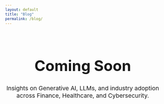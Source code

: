 ```yaml
---
layout: default
title: "Blog"
permalink: /blog/
---
```

<div style="text-align:center; margin-top: 20%;" class="fade-in">
  <h1 style="font-size:3rem; font-weight:bold;">Coming Soon</h1>
  <p style="font-size:1.2rem;">Insights on Generative AI, LLMs, and industry adoption across Finance, Healthcare, and Cybersecurity.</p>
</div>
